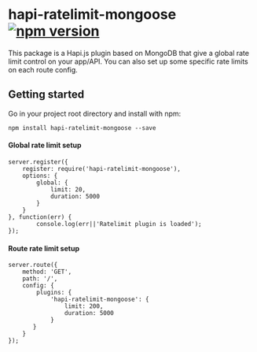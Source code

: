 # hapi-ratelimit-mongoose [![npm version](https://badge.fury.io/js/hapi-ratelimit-mongoose.png)](http://badge.fury.io/js/hapi-ratelimit-mongoose)

This package is a Hapi.js plugin based on MongoDB that give a global rate limit control on your app/API. 
You can also set up some specific rate limits on each route config.

## Getting started

Go in your project root directory and install with npm:
```
npm install hapi-ratelimit-mongoose --save
```

#### Global rate limit setup

```
server.register({
	register: require('hapi-ratelimit-mongoose'),
	options: {
		global: {
			limit: 20,
			duration: 5000
		}
	}
}, function(err) {
		console.log(err||'Ratelimit plugin is loaded');
});
```

#### Route rate limit setup

```
server.route({
    method: 'GET',
    path: '/',
    config: { 
	    plugins: { 
			'hapi-ratelimit-mongoose': {
				limit: 200,
				duration: 5000
			}
	   }
	}
});
```
